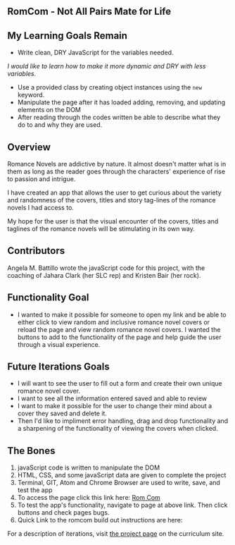 
## RomCom - Not All Pairs Mate for Life

## My Learning Goals Remain

 * Write clean, DRY JavaScript for the variables          needed. 
 
*I would like to learn how to make it more dynamic and DRY with less variables.*

* Use a provided class by creating object instances using the `new` keyword.  
* Manipulate the page after it has loaded adding, removing, and updating elements on the DOM
* After reading through the codes written be able to describe what they do to and why they are used.

## Overview

Romance Novels are addictive by nature.  It almost doesn't matter what is in them as long as the reader goes through the characters' experience of rise to passion and intrigue.  

I have created an app that allows the user to get curious about the variety and randomness of the covers, titles and story tag-lines of the romance novels I had access to.

My hope for the user is that the visual encounter of the covers, titles and taglines of the romance novels will be stimulating in its own way.

## Contributors
Angela M. Battillo wrote the javaScript code for this project, with the coaching of Jahara Clark (her SLC rep) and Kristen Bair (her rock).

## Functionality Goal
* I wanted to make it possible for someone to open my link and be able to either click to view random and inclusive romance novel covers or reload the page and view random romance novel covers.  I wanted the buttons to add to the functionality of the page and help guide the user through a visual experience.

## Future Iterations Goals
* I will want to see the user to fill out a form and create their own unique romance novel cover.
* I want to see all the information entered saved and able to review
* I want to make it possible for the user to change their mind about a cover they saved and delete it.
* Then I'd like to impliment error handling, drag and drop functionality and a sharpening of the functionality of viewing the covers when clicked.

## The Bones
1. javaScript code is written to manipulate the DOM
2. HTML, CSS, and some javaScript data are given to complete the project
3. Terminal, GIT, Atom and Chrome Browser are used to write, save, and test the app
4. To access the page click this link here:
[Rom Com](https://battan40.github.io/romcom/
)
5. To test the app's functionality, navigate to page at above link. Then click buttons and check pages bugs.
6. Quick Link to the romcom build out instructions are here:

  For a description of iterations, visit [the project page](https://frontend.turing.io/projects/module-1/romcom-pair.html) on the curriculum site.
